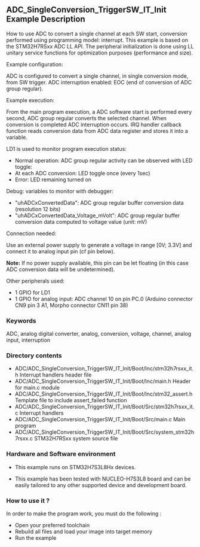 ## <b>ADC_SingleConversion_TriggerSW_IT_Init Example Description</b>

How to use ADC to convert a single channel at each SW start,
conversion performed using programming model: interrupt.
This example is based on the STM32H7RSxx ADC LL API.
The peripheral initialization is done using LL unitary service functions
for optimization purposes (performance and size).

Example configuration:

ADC is configured to convert a single channel, in single conversion mode,
from SW trigger.
ADC interruption enabled: EOC (end of conversion of ADC group regular).

Example execution:

From the main program execution, a ADC software start is performed
every second, ADC group regular converts the selected channel.
When conversion is completed ADC interruption occurs.
IRQ handler callback function reads conversion data from ADC data register
and stores it into a variable.

LD1 is used to monitor program execution status:

- Normal operation: ADC group regular activity can be observed with LED toggle:
- At each ADC conversion: LED toggle once (every 1sec)
- Error: LED remaining turned on

Debug: variables to monitor with debugger:

- "uhADCxConvertedData": ADC group regular buffer conversion data (resolution 12 bits)
- "uhADCxConvertedData_Voltage_mVolt": ADC group regular buffer conversion data computed to voltage value (unit: mV)

Connection needed:

Use an external power supply to generate a voltage in range [0V; 3.3V]
and connect it to analog input pin (cf pin below).

**Note:** If no power supply available, this pin can be let floating (in this case
ADC conversion data will be undetermined).

Other peripherals used:

 - 1 GPIO for LD1
 - 1 GPIO for analog input: ADC channel 10 on pin PC.0 (Arduino connector CN9 pin 3 A1, Morpho connector CN11 pin 38)

### <b>Keywords</b>

ADC, analog digital converter, analog, conversion, voltage, channel, analog input, interruption

### <b>Directory contents</b>

  - ADC/ADC_SingleConversion_TriggerSW_IT_Init/Boot/Inc/stm32h7rsxx_it.h         Interrupt handlers header file
  - ADC/ADC_SingleConversion_TriggerSW_IT_Init/Boot/Inc/main.h                  Header for main.c module
  - ADC/ADC_SingleConversion_TriggerSW_IT_Init/Boot/Inc/stm32_assert.h          Template file to include assert_failed function
  - ADC/ADC_SingleConversion_TriggerSW_IT_Init/Boot/Src/stm32h7rsxx_it.c         Interrupt handlers
  - ADC/ADC_SingleConversion_TriggerSW_IT_Init/Boot/Src/main.c                  Main program
  - ADC/ADC_SingleConversion_TriggerSW_IT_Init/Boot/Src/system_stm32h7rsxx.c     STM32H7RSxx system source file


### <b>Hardware and Software environment</b>

  - This example runs on STM32H7S3L8Hx devices.

  - This example has been tested with NUCLEO-H7S3L8 board and can be
    easily tailored to any other supported device and development board.

### <b>How to use it ?</b>

In order to make the program work, you must do the following :

 - Open your preferred toolchain
 - Rebuild all files and load your image into target memory
 - Run the example

